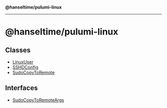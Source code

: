 **@hanseltime/pulumi-linux**

***

# @hanseltime/pulumi-linux

## Classes

- [LinuxUser](classes/LinuxUser.md)
- [SSHDConfig](classes/SSHDConfig.md)
- [SudoCopyToRemote](classes/SudoCopyToRemote.md)

## Interfaces

- [SudoCopyToRemoteArgs](interfaces/SudoCopyToRemoteArgs.md)

